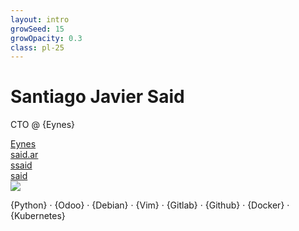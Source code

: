 ```yaml
---
layout: intro
growSeed: 15
growOpacity: 0.3
class: pl-25
---
```


# Santiago Javier Said

<div class="[&>*]:important-leading-10 opacity-80">

CTO @ {Eynes}<br>
</div>
<div my-10 w-min flex="~ gap-1" items-center justify-center>
  <div op50 ma text-xl />
  <i> <carbon-link /> </i>
  <div><a href="https://eynes.com.ar/" target="_blank" class="border-none! font-300">Eynes</a></div>
  <div op50 ma text-xl ml4 />
  <i> <carbon-user /> </i>
  <div><a href="https://said.ar" target="_blank" class="border-none! font-300">said.ar</a></div>
  <div op50 ma text-xl ml4/>
  <i> <carbon-logo-github /> </i>
  <div><a href="https://github.com/ssaid" target="_blank" class="border-none! font-300">ssaid</a></div>
  <div op50 ma text-xl ml4/>
  <i> <carbon-logo-linkedin /> </i>
  <div><a href="https://www.linkedin.com/in/santiago-javier-said-58813221" target="_blank" class="border-none! font-300">said</a></div>
</div>

<img src="https://media.licdn.com/dms/image/D4D03AQEHswip4MXpfA/profile-displayphoto-shrink_200_200/0/1693223082727?e=1723680000&v=beta&t=-2Gn1L-jj_7ADxRaYKUZtRbGDmYovCEgqpETkmmEVpI" rounded-full w-35 abs-tr mt-32 mr-30 />

<div flex="~ gap2">

</div>

<div class="absolute bottom-10px">
<div class="[&>*]:important-leading-10 opacity-80">

{Python} · {Odoo} · {Debian} · {Vim} · {Gitlab} · {Github} · {Docker} · {Kubernetes}

</div>
</div>
<!--
So, let me introduce myself a bit, my...

As you can see, I am pretty enthusiastic about open source which driven me to work on many projects. I love building tools, and figuring out solutions to the problems I encounter. For example, the slides you are looking at are powered by Slidev, a markdown-based presentation tool that is built on top of Web technologies. It was born when I found the existing tools were not flexible enough for me to present my code.

Similarly, when I looked into ESLint and its ecosystem a few months ago, I found many things are interesting with a lot potential by not yet fully explored. So today, I'd like to share with you some of my findings and practices during my recent exploration around it.
-->

